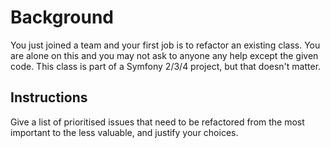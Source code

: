# Background

You just joined a team and your first job is to refactor an existing class. 
You are alone on this and you may not ask to anyone any help except the given code.
This class is part of a Symfony 2/3/4 project, but that doesn't matter.

## Instructions
Give a list of prioritised issues that need to be refactored from the most important to the less valuable, and justify your choices.
